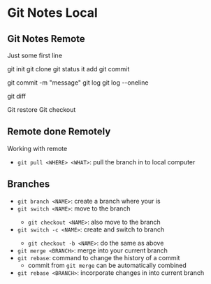 # Git Notes Local

## Git Notes Remote

Just some first line

git init
git clone
git status
it add <FILE>
git commit


git commit -m "message" 
git log
git log --oneline

git diff

Git restore
	Git checkout

## Remote done Remotely

	
Working with remote

- `git pull <WHERE> <WHAT>`: pull the <WHAT> branch in <WHERE> to local computer
 
## Branches

- `git branch <NAME>`: create a branch <NAME> where your <HEAD> is
- `git switch <NAME>`: move to the branch <NAME>
   - `git checkout <NAME>`: also move to the branch <NAME>
- `git switch -c <NAME>`: create and switch to branch <NAME>
   - `git checkout -b <NAME>`: do the same as above
- `git merge <BRANCH>`: merge <BRANCH> into your current branch
- `git rebase`: command to change the history of a commit
   - commit from `git merge` can be automatically combined
- `git rebase <BRANCH>`: incorporate changes in <BRANCH> into current branch
